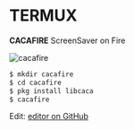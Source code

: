 # TERMUX
**CACAFIRE** ScreenSaver on Fire

![cacafire](https://user-images.githubusercontent.com/80227002/111638836-01b34900-87fb-11eb-9ed6-30ee2f7a6830.jpeg)

```markdown
$ mkdir cacafire
$ cd cacafire
$ pkg install libcaca
$ cacafire
```


Edit: [editor on GitHub](https://github.com/yanlimeng/TBannerG.linux/edit/gh-pages/index.md) 
